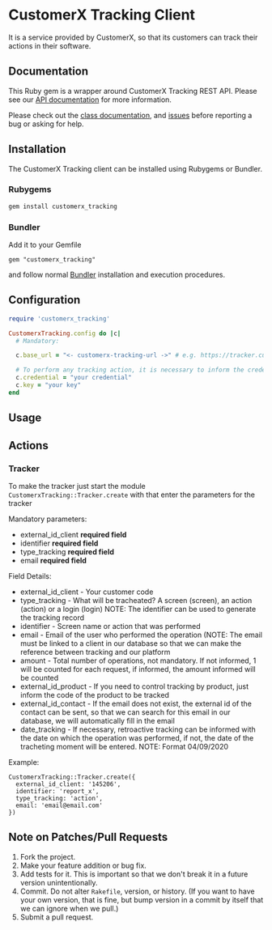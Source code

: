 # CustomerX Tracking Client
It is a service provided by CustomerX, so that its customers can track their actions in their software.

## Documentation

This Ruby gem is a wrapper around CustomerX Tracking REST API. Please see our [API documentation](https://doc.tracking.customerx.com.br) for more information.

Please check out the [class documentation](https://doc.tracking.customerx.com.br), and [issues](https://github.com/CustomerX-CX/customerx_tracking_client_rb/issues) before reporting a bug or asking for help.

## Installation

The CustomerX Tracking client can be installed using Rubygems or Bundler.

### Rubygems

```sh
gem install customerx_tracking
```

### Bundler

Add it to your Gemfile

    gem "customerx_tracking"

and follow normal [Bundler](https://bundler.io/) installation and execution procedures.

## Configuration

```ruby
require 'customerx_tracking'

CustomerxTracking.config do |c|
  # Mandatory:

  c.base_url = "<- customerx-tracking-url ->" # e.g. https://tracker.customerx.com.br or https://sandbox.tracker.customerx.com.br

  # To perform any tracking action, it is necessary to inform the credential and key that is released when creating a new account in our environments. These credentials identify your company so that the link of the tracking carried out is valid.
  c.credential = "your credential"
  c.key = "your key"
end
```

## Usage

## Actions

### Tracker

To make the tracker just start the module ```CustomerxTracking::Tracker.create``` with that enter the parameters for the tracker

Mandatory parameters:

* external_id_client **required field**
* identifier **required field**
* type_tracking **required field**
* email **required field**

Field Details:

* external_id_client - Your customer code
* type_tracking - What will be tracheated? A screen (screen), an action (action) or a login (login) NOTE: The identifier can be used to generate the tracking record
* identifier - Screen name or action that was performed
* email - Email of the user who performed the operation (NOTE: The email must be linked to a client in our database so that we can make the reference between tracking and our platform
* amount - Total number of operations, not mandatory. If not informed, 1 will be counted for each request, if informed, the amount informed will be counted
* external_id_product - If you need to control tracking by product, just inform the code of the product to be tracked
* external_id_contact - If the email does not exist, the external id of the contact can be sent, so that we can search for this email in our database, we will automatically fill in the email
* date_tracking - If necessary, retroactive tracking can be informed with the date on which the operation was performed, if not, the date of the tracheting moment will be entered. NOTE: Format 04/09/2020

Example:

```
CustomerxTracking::Tracker.create({
  external_id_client: '145206',
  identifier: 'report_x',
  type_tracking: 'action',
  email: 'email@email.com'
})
```

## Note on Patches/Pull Requests
1. Fork the project.
2. Make your feature addition or bug fix.
3. Add tests for it. This is important so that we don't break it in a future
   version unintentionally.
4. Commit. Do not alter `Rakefile`, version, or history. (If you want to have
   your own version, that is fine, but bump version in a commit by itself that
   we can ignore when we pull.)
5. Submit a pull request.